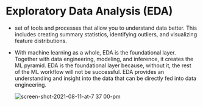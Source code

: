 # Exploratory Data Analysis (EDA) 
- set of tools and processes that allow you to understand data better. This includes creating summary statistics, identifying outliers, and visualizing feature distributions.

- With machine learning as a whole, EDA is the foundational layer. Together with data engineering, modeling, and inference, it creates the ML pyramid. EDA is the foundational layer because, without it, the rest of the ML workflow will not be successful. EDA provides an understanding and insight into the data that can be directly fed into data engineering.

  ![screen-shot-2021-08-11-at-7 37 00-pm](https://github.com/Ragdha-Elgaidi/Machine-Learning-Fundamentals/assets/76912120/bedfe56c-9df7-47b3-ab64-e527b61a33c5)
